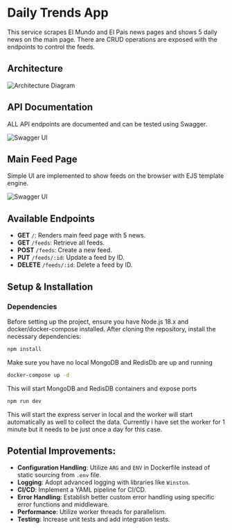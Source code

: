 # Daily Trends App

This service scrapes El Mundo and El Pais news pages and shows 5 daily news on the main page. There
are CRUD operations are exposed with the endpoints to control the feeds.

## Architecture

![Architecture Diagram](https://mursal.s3.eu-west-1.amazonaws.com/diagram.jpg)

## API Documentation

ALL API endpoints are documented and can be tested using Swagger.

![Swagger UI](https://mursal.s3.eu-west-1.amazonaws.com/swagger.png)

## Main Feed Page

Simple UI are implemented to show feeds on the browser with EJS template engine.

![Swagger UI](https://mursal.s3.eu-west-1.amazonaws.com/main-page.jpg)

## Available Endpoints

- **GET** `/`: Renders main feed page with 5 news.
- **GET** `/feeds`: Retrieve all feeds.
- **POST** `/feeds`: Create a new feed.
- **PUT** `/feeds/:id`: Update a feed by ID.
- **DELETE** `/feeds/:id`: Delete a feed by ID.

## Setup & Installation

### Dependencies

Before setting up the project, ensure you have Node.js 18.x and docker/docker-compose installed. 
After cloning the repository, install the necessary dependencies:

```bash
npm install
```

Make sure you have no local MongoDB and RedisDb are up and running

```bash
docker-compose up -d
```

This will start MongoDB and RedisDB containers and expose ports

```bash
npm run dev
```

This will start the express server in local and the worker will start automatically as well to collect
the data. Currently i have set the worker for 1 minute but it needs to be just once a day for this case.



## Potential Improvements:

- **Configuration Handling**: Utilize `ARG` and `ENV` in Dockerfile instead of static sourcing from `.env` file.
- **Logging**: Adopt advanced logging with libraries like `Winston`.
- **CI/CD**: Implement a YAML pipeline for CI/CD.
- **Error Handling**: Establish better custom error handling using specific error functions and middleware.
- **Performance**: Utilize worker threads for parallelism.
- **Testing**: Increase unit tests and add integration tests.
